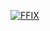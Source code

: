 
 <a href="https://ibb.co/4fvwygz"><img src="https://i.pximg.net/img-master/img/2020/07/07/09/20/57/82810942_p0_master1200.jpg" alt="FFIX" border="0"></a>

